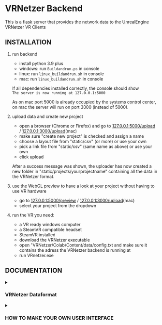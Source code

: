 # VRNetzer Backend

This is a flask server that provides the network data to the UnrealEngine VRNetzer VR Clients

## INSTALLATION

1. run backend

   - install python 3.9 plus
   - windows: run `Buildandrun.ps` in console
   - linux: run `linux_buildandrun.sh` in console
   - mac: run `linux_buildandrun.sh` in console

   If all dependencies installed correctly, the console should show </br>
   `The server is now running at 127.0.0.1:5000`

   As on mac port 5000 is already occupied by the systems control center, on mac the server will run on port 3000 (instead of 5000).

2. upload data and create new project

   - open a browser (Chrome or Firefox) and go to [127.0.0.1:5000/upload](http://127.0.0.1:5000/upload) / [127.0.0.1:3000/upload](http://127.0.0.1:3000/upload)(mac)
   - make sure "create new project" is checked and assign a name
   - choose a layout file from "static/csv" (or more) or use your own
   - pick a link file from "static/csv" (same name as above) or use your own
   - click upload

   After a success message was shown, the uploader has now created a new folder in "static/projects/yourprojectname" containing all the data in the VRNetzer format.

3. use the WebGL preview to have a look at your project without having to use VR hardware

   - go to [127.0.0.1:5000/preview](http://127.0.0.1:5000/preview) / [127.0.0.1:3000/upload](http://127.0.0.1:3000/upload)(mac)
   - select your project from the dropdown

4. run the VR
   you need:
   - a VR ready windows computer
   - a SteamVR compatible headset
   - SteamVR installed
   - download the VRNetzer executable
   - open "VRNetzer/Colab/Content/data/config.txt and make sure it contains the adress the VRNetzer backend is running at
   - run VRnetzer.exe

## DOCUMENTATION

<details>
  <summary><h3> VRNetzer Dataformat</h3></summary>
    
The VRNetzer acts as a multiplayer gameserver for one or more VR clients.
Its purpose is to serve the connected players with big network datasets - as quickly as possible.
That is the reason why most properties are stored (and transmitted over the network) as images.

Every folder in "static/projects/ contains 3 JSON files (check out the file dataframeTemplate.json for the exact structure)
as well as 5 subfolders containing textures

- static/projects/projectname/
  - nodes.json
  - links.json
  - pfile.json
  - layouts
  - layoutsl
  - layoutsRGB
  - links
  - linksRGB

layouts + layoutsl -> Node Positions

this needs a little explaining:
Think as a texture as a dataset of the following format: [[R,G,B],[R,G,B],[R,G,B],..] where every [R,G,B] is a pixel.
This can be used to store a location (X->R Y->G Z->B) per pixel.
Because a .bmp only has 8 bit depth we need a second texture to get a resolution of 65536 per axis. this is where "layoutsl" comes into play.
NOTE: node positions need to be in a 0 - 1 range (!), the conversion works like this:

floor(x _ 256) -> layouts
floor(x _ 65536 % 256) -> layoutsl

| Column 1 Header | Column 2 Header | Column 3 Header |
| --------------- | --------------- | --------------- |
| Row 1 Column 1  | Row 1 Column 2  | Row 1 Column 3  |
| Row 2 Column 1  | Row 2 Column 2  | Row 2 Column 3  |
| Row 3 Column 1  | Row 3 Column 2  | Row 3 Column 3  |

</details>

<details>
<summary><h3>HOW TO MAKE YOUR OWN USER INTERFACE</h3></summary>
The User Interfaces for the VRNetzer are realized with html and js and are rendered in the UnrealEngine in-game webbrowser, which is Chromium. Data is passed between the flask server and the html clients in JSON format. The html pages also act as a middleman between the UnrealEngine VR Module and the flask server.
Here is a series of examples that explain in detail how to create your own user interfaces.
(you have to run the flask server locally to see those pages)

- a flask route, some JSON
- socketIO, multicasting basic UI elements
- custom elements 1, using html templates
- custom elements 2, using D3js graphs
- server side variable
</details>